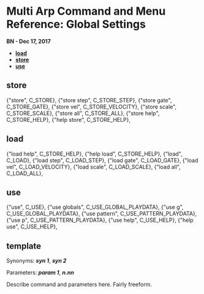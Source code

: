 # Multi Arp Command and Menu Reference: Global Settings


**BN - Dec 17, 2017**

* [**load**](#load)
* [**store**](#store)
* [**use**](#use)

## store
{"store", C_STORE},
{"store step", C_STORE_STEP},
{"store gate", C_STORE_GATE},
{"store vel", C_STORE_VELOCITY},
{"store scale", C_STORE_SCALE},
{"store all", C_STORE_ALL},
{"store help", C_STORE_HELP},
{"help store", C_STORE_HELP},

## load
{"load help", C_STORE_HELP},
{"help load", C_STORE_HELP},
{"load", C_LOAD},
{"load step", C_LOAD_STEP},
{"load gate", C_LOAD_GATE},
{"load vel", C_LOAD_VELOCITY},
{"load scale", C_LOAD_SCALE},
{"load all", C_LOAD_ALL},

## use
{"use", C_USE},
{"use globals", C_USE_GLOBAL_PLAYDATA},
{"use g", C_USE_GLOBAL_PLAYDATA},
{"use pattern", C_USE_PATTERN_PLAYDATA},
{"use p", C_USE_PATTERN_PLAYDATA},
{"use help", C_USE_HELP},
{"help use", C_USE_HELP},

## **template**

Synonyms: ***syn 1***, ***syn 2***

Parameters: ***param 1***, ***n.nn***

Describe command and parameters here. Fairly freeform.
